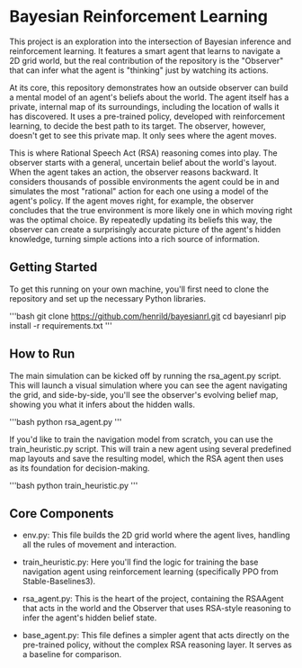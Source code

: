 # Bayesian Reinforcement Learning

This project is an exploration into the intersection of Bayesian inference and reinforcement learning. It features a smart agent that learns to navigate a 2D grid world, but the real contribution of the repository is the "Observer" that can infer what the agent is "thinking" just by watching its actions.

At its core, this repository demonstrates how an outside observer can build a mental model of an agent's beliefs about the world. The agent itself has a private, internal map of its surroundings, including the location of walls it has discovered. It uses a pre-trained policy, developed with reinforcement learning, to decide the best path to its target. The observer, however, doesn't get to see this private map. It only sees where the agent moves.

This is where Rational Speech Act (RSA) reasoning comes into play. The observer starts with a general, uncertain belief about the world's layout. When the agent takes an action, the observer reasons backward. It considers thousands of possible environments the agent could be in and simulates the most "rational" action for each one using a model of the agent's policy. If the agent moves right, for example, the observer concludes that the true environment is more likely one in which moving right was the optimal choice. By repeatedly updating its beliefs this way, the observer can create a surprisingly accurate picture of the agent's hidden knowledge, turning simple actions into a rich source of information.

## Getting Started

To get this running on your own machine, you'll first need to clone the repository and set up the necessary Python libraries.

'''bash
git clone https://github.com/henrild/bayesianrl.git
cd bayesianrl
pip install -r requirements.txt
'''
## How to Run

The main simulation can be kicked off by running the rsa_agent.py script. This will launch a visual simulation where you can see the agent navigating the grid, and side-by-side, you'll see the observer's evolving belief map, showing you what it infers about the hidden walls.

'''bash
python rsa_agent.py
'''

If you'd like to train the navigation model from scratch, you can use the train_heuristic.py script. This will train a new agent using several predefined map layouts and save the resulting model, which the RSA agent then uses as its foundation for decision-making.

'''bash
python train_heuristic.py
'''

## Core Components

  - env.py: This file builds the 2D grid world where the agent lives, handling all the rules of movement and interaction.

  - train_heuristic.py: Here you'll find the logic for training the base navigation agent using reinforcement learning (specifically PPO from Stable-Baselines3).

  - rsa_agent.py: This is the heart of the project, containing the RSAAgent that acts in the world and the Observer that uses RSA-style reasoning to infer the agent's hidden belief state.

  - base_agent.py: This file defines a simpler agent that acts directly on the pre-trained policy, without the complex RSA reasoning layer. It serves as a baseline for comparison.
